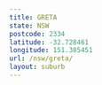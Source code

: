 ```yaml
---
title: GRETA
state: NSW
postcode: 2334
latitude: -32.728461
longitude: 151.385451
url: /nsw/greta/
layout: suburb
---
```

